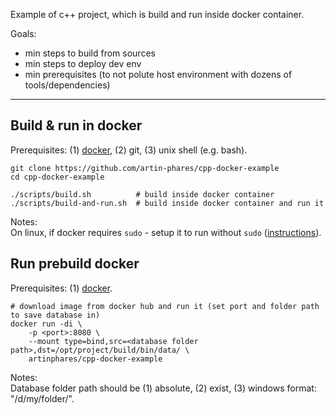 Example of c++ project, which is build and run inside docker container.

Goals:
- min steps to build from sources
- min steps to deploy dev env
- min prerequisites (to not polute host environment with dozens of tools/dependencies)

---

Build & run in docker
---

Prerequisites: (1) [docker](https://www.docker.com/), (2) git, (3) unix shell (e.g. bash).

```
git clone https://github.com/artin-phares/cpp-docker-example
cd cpp-docker-example

./scripts/build.sh          # build inside docker container
./scripts/build-and-run.sh  # build inside docker container and run it
```

Notes:  
On linux, if docker requires `sudo` - setup it to run without `sudo` ([instructions](https://askubuntu.com/a/477554/950607)).

Run prebuild docker
---

Prerequisites: (1) [docker](https://www.docker.com/).

```
# download image from docker hub and run it (set port and folder path to save database in)
docker run -di \
    -p <port>:8080 \
    --mount type=bind,src=<database folder path>,dst=/opt/project/build/bin/data/ \
    artinphares/cpp-docker-example
```

Notes:  
Database folder path should be (1) absolute, (2) exist, (3) windows format: "/d/my/folder/".

